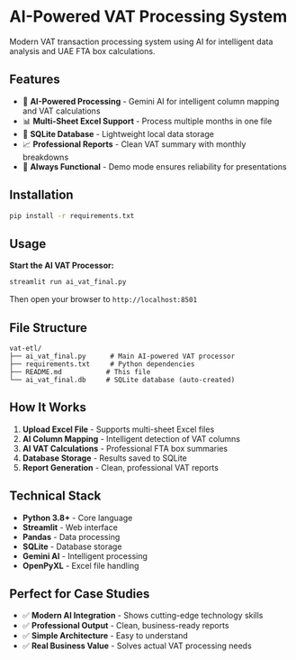 # AI-Powered VAT Processing System

Modern VAT transaction processing system using AI for intelligent data analysis and UAE FTA box calculations.

## Features

- 🤖 **AI-Powered Processing** - Gemini AI for intelligent column mapping and VAT calculations
- 📊 **Multi-Sheet Excel Support** - Process multiple months in one file
- 💾 **SQLite Database** - Lightweight local data storage
- 📈 **Professional Reports** - Clean VAT summary with monthly breakdowns
- 🎯 **Always Functional** - Demo mode ensures reliability for presentations

## Installation

```bash
pip install -r requirements.txt
```

## Usage

**Start the AI VAT Processor:**
```bash
streamlit run ai_vat_final.py
```

Then open your browser to `http://localhost:8501`

## File Structure

```
vat-etl/
├── ai_vat_final.py      # Main AI-powered VAT processor
├── requirements.txt     # Python dependencies
├── README.md           # This file
└── ai_vat_final.db     # SQLite database (auto-created)
```

## How It Works

1. **Upload Excel File** - Supports multi-sheet Excel files
2. **AI Column Mapping** - Intelligent detection of VAT columns
3. **AI VAT Calculations** - Professional FTA box summaries
4. **Database Storage** - Results saved to SQLite
5. **Report Generation** - Clean, professional VAT reports

## Technical Stack

- **Python 3.8+** - Core language
- **Streamlit** - Web interface
- **Pandas** - Data processing
- **SQLite** - Database storage
- **Gemini AI** - Intelligent processing
- **OpenPyXL** - Excel file handling

## Perfect for Case Studies

- ✅ **Modern AI Integration** - Shows cutting-edge technology skills
- ✅ **Professional Output** - Clean, business-ready reports
- ✅ **Simple Architecture** - Easy to understand
- ✅ **Real Business Value** - Solves actual VAT processing needs
